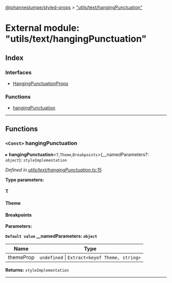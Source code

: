[@johanneslumpe/styled-props](../README.md) > ["utils/text/hangingPunctuation"](../modules/_utils_text_hangingpunctuation_.md)

# External module: "utils/text/hangingPunctuation"

## Index

### Interfaces

* [HangingPunctuationProps](../interfaces/_utils_text_hangingpunctuation_.hangingpunctuationprops.md)

### Functions

* [hangingPunctuation](_utils_text_hangingpunctuation_.md#hangingpunctuation)

---

## Functions

<a id="hangingpunctuation"></a>

### `<Const>` hangingPunctuation

▸ **hangingPunctuation**<`T`,`Theme`,`Breakpoints`>(__namedParameters?: *`object`*): `styleImplementation`

*Defined in [utils/text/hangingPunctuation.ts:15](https://github.com/johanneslumpe/styled-props/blob/8e709f1/src/utils/text/hangingPunctuation.ts#L15)*

**Type parameters:**

#### T 
#### Theme 
#### Breakpoints 
**Parameters:**

**`Default value` __namedParameters: `object`**

| Name | Type |
| ------ | ------ |
| themeProp | `undefined` \| `Extract<keyof Theme, string>` |

**Returns:** `styleImplementation`

___

